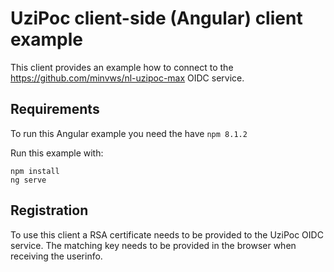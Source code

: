 # UziPoc client-side (Angular) client example
This client provides an example how to connect to the https://github.com/minvws/nl-uzipoc-max OIDC service.

## Requirements
To run this Angular example you need the have `npm 8.1.2` 

Run this example with:
```
npm install
ng serve
```

## Registration
To use this client a RSA certificate needs to be provided to the UziPoc OIDC service. The matching key needs to be provided in the browser when receiving the userinfo.

